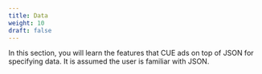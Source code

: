 ```yaml
---
title: Data
weight: 10
draft: false
---
```


In this section, you will learn the features that CUE ads on top of JSON for specifying data. It is assumed the user is familiar with JSON.

